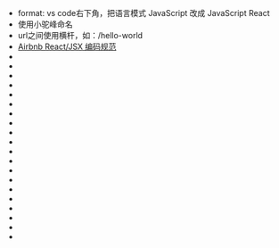 - format: vs code右下角，把语言模式 JavaScript 改成 JavaScript React
- 使用小驼峰命名
- url之间使用横杆，如：/hello-world
- [Airbnb React/JSX 编码规范](https://github.com/JasonBoy/javascript/tree/master/react)
- 
- 
- 
- 
- 
- 
- 
- 
- 
- 
- 
- 
- 
- 
- 
- 
- 
- 
- 
- 